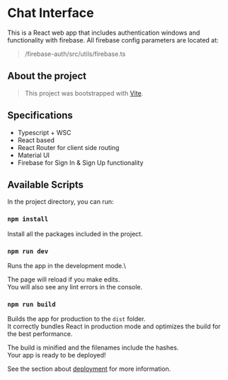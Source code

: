 # Chat Interface

This is a React web app that includes authentication windows and functionality with firebase.
All firebase config parameters are located at:
> /firebase-auth/src/utils/firebase.ts

## About the project
> This project was bootstrapped with [Vite](https://vitejs.dev/guide/).

## Specifications
- Typescript + WSC
- React based
- React Router for client side routing
- Material UI
- Firebase for Sign In & Sign Up functionality

## Available Scripts

In the project directory, you can run:

### `npm install`

Install all the packages included in the project.

### `npm run dev`

Runs the app in the development mode.\

The page will reload if you make edits.\
You will also see any lint errors in the console.

### `npm run build`

Builds the app for production to the `dist` folder.\
It correctly bundles React in production mode and optimizes the build for the best performance.

The build is minified and the filenames include the hashes.\
Your app is ready to be deployed!

See the section about [deployment](https://vitejs.dev/guide/static-deploy.html) for more information.